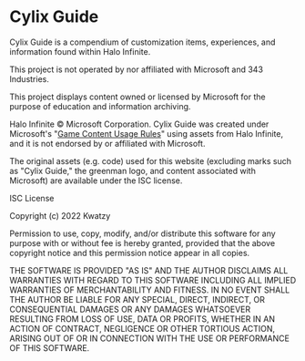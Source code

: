 # Cylix Guide
 
Cylix Guide is a compendium of customization items, experiences, and information found within Halo Infinite.

This project is not operated by nor affiliated with Microsoft and 343 Industries.

This project displays content owned or licensed by Microsoft for the purpose of education and information archiving.

Halo Infinite © Microsoft Corporation. Cylix Guide was created under Microsoft's "[Game Content Usage Rules](https://www.xbox.com/en-US/developers/rules)" using assets from Halo Infinite, and it is not endorsed by or affiliated with Microsoft.


The original assets (e.g. code) used for this website (excluding marks such as "Cylix Guide," the greenman logo, and content associated with Microsoft) are available under the ISC license.


ISC License

Copyright (c) 2022 Kwatzy

Permission to use, copy, modify, and/or distribute this software for any
purpose with or without fee is hereby granted, provided that the above
copyright notice and this permission notice appear in all copies.

THE SOFTWARE IS PROVIDED "AS IS" AND THE AUTHOR DISCLAIMS ALL WARRANTIES WITH
REGARD TO THIS SOFTWARE INCLUDING ALL IMPLIED WARRANTIES OF MERCHANTABILITY
AND FITNESS. IN NO EVENT SHALL THE AUTHOR BE LIABLE FOR ANY SPECIAL, DIRECT,
INDIRECT, OR CONSEQUENTIAL DAMAGES OR ANY DAMAGES WHATSOEVER RESULTING FROM
LOSS OF USE, DATA OR PROFITS, WHETHER IN AN ACTION OF CONTRACT, NEGLIGENCE OR
OTHER TORTIOUS ACTION, ARISING OUT OF OR IN CONNECTION WITH THE USE OR
PERFORMANCE OF THIS SOFTWARE.
